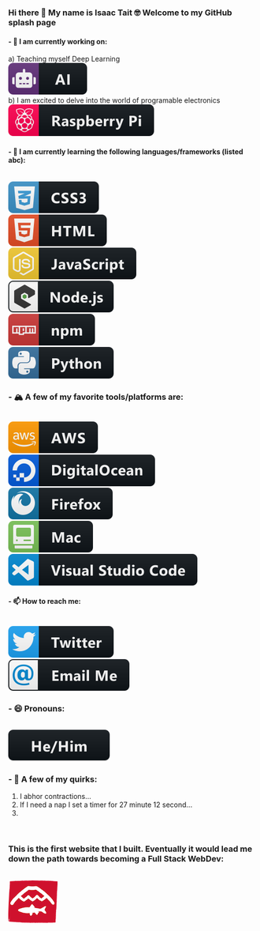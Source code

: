 ### Hi there 👋 My name is Isaac Tait 🤓 Welcome to my GitHub splash page 

#### - 🔭 I am currently working on: 
a) Teaching myself Deep Learning 
<br />
<a href=#>
  <img src="icons/ai.svg" alt="AI badge" style="vertical-align:top margin:6px 4px">
</a>
<br/>
b) I am excited to delve into the world of programable electronics
<br />
<a href=#>
  <img src="icons/raspberrypi.svg" alt="Raspberry Pi badge" style="vertical-align:top margin:6px 4px">
</a>
<br />

#### - 🌱 I am currently learning the following languages/frameworks (listed abc):
<br />
<a href=#>
  <img src="icons/css3.svg" alt="CSS badge" style="vertical-align:top margin:6px 4px">
</a>
<br />
<a href=#>
  <img src="icons/html.svg" alt="HTML badge" style="vertical-align:top margin:6px 4px">
</a>
<br />
<a href=#>
  <img src="icons/js.svg" alt="JavaScript badge" style="vertical-align:top margin:6px 4px">
</a>
<br />
<a href=#>
  <img src="icons/nodejs_larger.svg" alt="node.js badge" style="vertical-align:top margin:6px 4px">
</a>
<br />
<a href=#>
  <img src="icons/npm.svg" alt="npm badge" style="vertical-align:top margin:6px 4px">
</a>
<br />
<a href=#>
  <img src="icons/python.svg" alt="Python badge" style="vertical-align:top margin:6px 4px">
</a>
<br />

### - 🏔 A few of my favorite tools/platforms are: 
<br />
<a href=#>
  <img src="icons/aws.svg" alt="AWS badge" style="vertical-align:top margin:6px 4px">
</a>
<br />
<a href=#>
  <img src="icons/digitalocean.svg" alt="Digital Ocean badge" style="vertical-align:top margin:6px 4px">
</a>
<br />
<a href=#>
  <img src="icons/firefox.svg" alt="Firefox badge" style="vertical-align:top margin:6px 4px">
</a>
<br />
<a href=#>
  <img src="icons/mac.svg" alt="Mac badge" style="vertical-align:top margin:6px 4px">
</a>
<br />
<a href=#>
  <img src="icons/visualstudio_code.svg" alt="Visual Studio Code badge" style="vertical-align:top margin:6px 4px">
</a>
<br />

#### - 📫 How to reach me:
<br />
<a href="https://twitter.com/Isaac_Tait_83" target="_blank">
  <img src="icons/twitter.svg" alt="twitter badge" style="vertical-align:top margin:6px 4px">
</a> 
<br />
<a href="mailto:isaac@mountaintopcoding.com">
  <img src="icons/email_me.svg" alt="email me badge" style="vertical-align:top margin:6px 4px">
</a> 
<br />

### - 😄 Pronouns: 
<br />
<a href=#>
  <img src="icons/hehim.svg" alt="he/him badge" style="vertical-align:top margin:6px 4px">
</a>  
<br />

### - 🌋 A few of my quirks: 
1) I abhor contractions...
2) If I need a nap I set a timer for 27 minute 12 second...
3) 
<br />

### This is the first website that I built. Eventually it would lead me down the path towards becoming a Full Stack WebDev:
<br />
  <a href="http://www.fallfishtenkara.com">
   <img src="icons/FfT-logo-small .png" alt="Fallfish Tenkara Logo" style="vertical-align:top margin:6px 4px">
 </a>